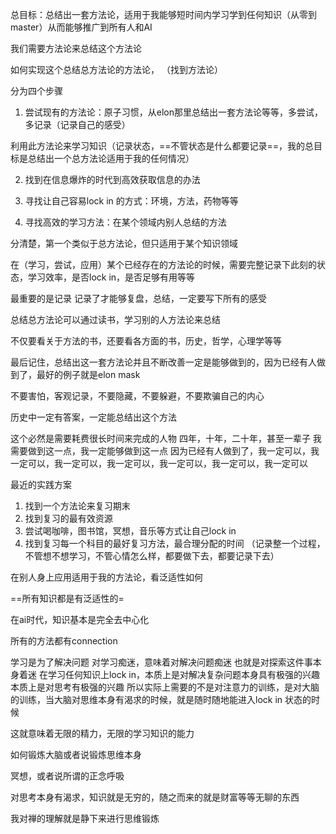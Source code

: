 

总目标：总结出一套方法论，适用于我能够短时间内学习学到任何知识（从零到 master）从而能够推广到所有人和AI

我们需要方法论来总结这个方法论

如何实现这个总结总方法论的方法论，
（找到方法论）

分为四个步骤
1. 尝试现有的方法论：原子习惯，从elon那里总结出一套方法论等等，多尝试，多记录（记录自己的感受）

利用此方法论来学习知识（记录状态，==不管状态是什么都要记录==，我的总目标是总结出一个总方法论适用于我的任何情况）

2. 找到在信息爆炸的时代到高效获取信息的办法

3. 寻找让自己容易lock in 的方式：环境，方法，药物等等

4. 寻找高效的学习方法：在某个领域内别人总结的方法

分清楚，第一个类似于总方法论，但只适用于某个知识领域

在（学习，尝试，应用）某个已经存在的方法论的时候，需要完整记录下此刻的状态，学习效率，是否lock in，是否足够有用等等

最重要的是记录
记录了才能够复盘，总结，一定要写下所有的感受

总结总方法论可以通过读书，学习别的人方法论来总结

不仅要看关于方法的书，还要看各方面的书，历史，哲学，心理学等等

最后记住，总结出这一套方法论并且不断改善一定是能够做到的，因为已经有人做到了，最好的例子就是elon mask

不要害怕，客观记录，不要隐藏，不要躲避，不要欺骗自己的内心

历史中一定有答案，一定能总结出这个方法

这个必然是需要耗费很长时间来完成的人物
四年，十年，二十年，甚至一辈子
我需要做到这一点，我一定能够做到这一点
因为已经有人做到了，我一定可以，我一定可以，我一定可以，我一定可以，我一定可以，我一定可以，我一定可以


最近的实践方案

1. 找到一个方法论来复习期末
2. 找到复习的最有效资源
3. 尝试喝咖啡，图书馆，冥想，音乐等方式让自己lock in
4. 找到复习每一个科目的最好复习方法，最合理分配的时间
（记录整一个过程，不管想不想学习，不管心情怎么样，都要做下去，都要记录下去）

在别人身上应用适用于我的方法论，看泛适性如何

==所有知识都是有泛适性的=

在ai时代，知识基本是完全去中心化

所有的方法都有connection

学习是为了解决问题
对学习痴迷，意味着对解决问题痴迷
也就是对探索这件事本身着迷
在学习任何知识上lock in，本质上是对解决复杂问题本身具有极强的兴趣
本质上是对思考有极强的兴趣
所以实际上需要的不是对注意力的训练，是对大脑的训练，当大脑对思维本身有渴求的时候，就是随时随地能进入lock in 状态的时候

这就意味着无限的精力，无限的学习知识的能力

如何锻炼大脑或者说锻炼思维本身

冥想，或者说所谓的正念呼吸

对思考本身有渴求，知识就是无穷的，随之而来的就是财富等等无聊的东西

我对禅的理解就是静下来进行思维锻炼